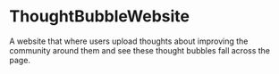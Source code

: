 # ThoughtBubbleWebsite
A website that where users upload thoughts about improving the community around them and see these thought bubbles fall across the page.
